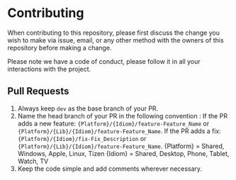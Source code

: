 # Contributing

When contributing to this repository, please first discuss the change you wish to make via issue,
email, or any other method with the owners of this repository before making a change. 

Please note we have a code of conduct, please follow it in all your interactions with the project.

## Pull Requests

1. Always keep `dev` as the base branch of your PR.
2. Name the head branch of your PR in the following convention : 
If the PR adds a new feature: `{Platform}/{Idiom}/feature-Feature_Name` or `{Platform}/{Lib}/{Idiom}/feature-Feature_Name`. 
If the PR adds a fix: `{Platform}/{Idiom}/fix-Fix_Description` or `{Platform}/{Lib}/{Idiom}/feature-Feature_Name`. 
{Platform} = Shared, Windows, Apple, Linux, Tizen
{Idiom} = Shared, Desktop, Phone, Tablet, Watch, TV
3. Keep the code simple and add comments wherever necessary.
